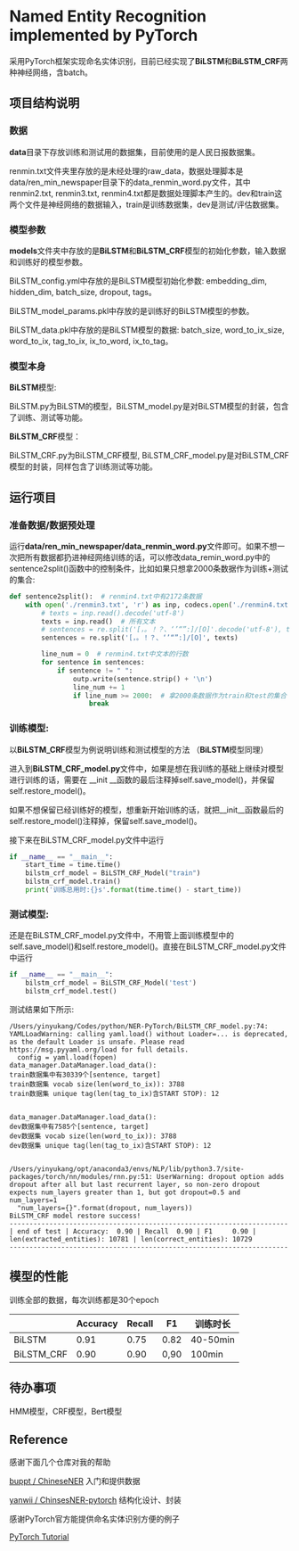 # Named Entity Recognition implemented by PyTorch

采用PyTorch框架实现命名实体识别，目前已经实现了**BiLSTM**和**BiLSTM_CRF**两种神经网络，含batch。



## 项目结构说明

### 数据

**data**目录下存放训练和测试用的数据集，目前使用的是人民日报数据集。

renmin.txt文件夹里存放的是未经处理的raw_data，数据处理脚本是data/ren_min_newspaper目录下的data_renmin_word.py文件，其中renmin2.txt, renmin3.txt, renmin4.txt都是数据处理脚本产生的。dev和train这两个文件是神经网络的数据输入，train是训练数据集，dev是测试/评估数据集。

### 模型参数

**models**文件夹中存放的是**BiLSTM**和**BiLSTM_CRF**模型的初始化参数，输入数据和训练好的模型参数。

BiLSTM_config.yml中存放的是BiLSTM模型初始化参数: embedding_dim, hidden_dim, batch_size, dropout, tags。

BiLSTM_model_params.pkl中存放的是训练好的BiLSTM模型的参数。

BiLSTM_data.pkl中存放的是BiLSTM模型的数据: batch_size, word_to_ix_size, word_to_ix, tag_to_ix, ix_to_word, ix_to_tag。

### 模型本身

**BiLSTM**模型:

BiLSTM.py为BiLSTM的模型，BiLSTM_model.py是对BiLSTM模型的封装，包含了训练、测试等功能。

**BiLSTM_CRF**模型：

BiLSTM_CRF.py为BiLSTM_CRF模型, BiLSTM_CRF_model.py是对BiLSTM_CRF模型的封装，同样包含了训练测试等功能。



## 运行项目

### 准备数据/数据预处理

运行**data/ren_min_newspaper/data_renmin_word.py**文件即可。如果不想一次把所有数据都扔进神经网络训练的话，可以修改data_remin_word.py中的sentence2split()函数中的控制条件，比如如果只想拿2000条数据作为训练+测试的集合:

```python
def sentence2split():  # renmin4.txt中有2172条数据
    with open('./renmin3.txt', 'r') as inp, codecs.open('./renmin4.txt', 'w', 'utf-8') as outp:
        # texts = inp.read().decode('utf-8')
        texts = inp.read()  # 所有文本
        # sentences = re.split('[，。！？、‘’“”:]/[O]'.decode('utf-8'), texts)
        sentences = re.split('[，。！？、‘’“”:]/[O]', texts)

        line_num = 0  # renmin4.txt中文本的行数
        for sentence in sentences:
            if sentence != " ":
                outp.write(sentence.strip() + '\n')
                line_num += 1
                if line_num >= 2000:  # 拿2000条数据作为train和test的集合
                    break
```



### 训练模型:

以**BiLSTM_CRF**模型为例说明训练和测试模型的方法 （**BiLSTM**模型同理）

进入到**BiLSTM_CRF_model.py**文件中，如果是想在我训练的基础上继续对模型进行训练的话，需要在 \_\_init \_\_函数的最后注释掉self.save_model()，并保留self.restore_model()。

如果不想保留已经训练好的模型，想重新开始训练的话，就把\_\_init_\_函数最后的self.restore_model()注释掉，保留self.save_model()。

接下来在BiLSTM_CRF_model.py文件中运行

```python
if __name__ == "__main__":
    start_time = time.time()
    bilstm_crf_model = BiLSTM_CRF_Model("train")
    bilstm_crf_model.train()
    print('训练总用时:{}s'.format(time.time() - start_time))
```



### 测试模型:

还是在BiLSTM_CRF_model.py文件中，不用管上面训练模型中的self.save_model()和self.restore_model()。直接在BiLSTM_CRF_model.py文件中运行

```python
if __name__ == "__main__":
    bilstm_crf_model = BiLSTM_CRF_Model('test')
    bilstm_crf_model.test()
```

测试结果如下所示:

```
/Users/yinyukang/Codes/python/NER-PyTorch/BiLSTM_CRF_model.py:74: YAMLLoadWarning: calling yaml.load() without Loader=... is deprecated, as the default Loader is unsafe. Please read https://msg.pyyaml.org/load for full details.
  config = yaml.load(fopen)
data_manager.DataManager.load_data():
train数据集中有30339个[sentence, target]
train数据集 vocab size(len(word_to_ix)): 3788
train数据集 unique tag(len(tag_to_ix)含START STOP): 12


data_manager.DataManager.load_data():
dev数据集中有7585个[sentence, target]
dev数据集 vocab size(len(word_to_ix)): 3788
dev数据集 unique tag(len(tag_to_ix)含START STOP): 12


/Users/yinyukang/opt/anaconda3/envs/NLP/lib/python3.7/site-packages/torch/nn/modules/rnn.py:51: UserWarning: dropout option adds dropout after all but last recurrent layer, so non-zero dropout expects num_layers greater than 1, but got dropout=0.5 and num_layers=1
  "num_layers={}".format(dropout, num_layers))
BiLSTM_CRF model restore success!
----------------------------------------------------------------------
| end of test | Accuracy:  0.90 | Recall  0.90 | F1     0.90 | len(extracted_entities): 10781 | len(correct_entities): 10729
----------------------------------------------------------------------
```



## 模型的性能

训练全部的数据，每次训练都是30个epoch

|            | Accuracy | Recall | F1   | 训练时长 |
| ---------- | -------- | ------ | ---- | -------- |
| BiLSTM     | 0.91     | 0.75   | 0.82 | 40-50min |
| BiLSTM_CRF | 0.90     | 0.90   | 0,90 | 100min   |



## 待办事项

HMM模型，CRF模型，Bert模型



## Reference

感谢下面几个仓库对我的帮助

[buppt / ChineseNER](https://github.com/buppt/ChineseNER) 入门和提供数据

[yanwii / ChinsesNER-pytorch](https://github.com/yanwii/ChinsesNER-pytorch) 结构化设计、封装

感谢PyTorch官方能提供命名实体识别方便的例子

[PyTorch Tutorial](https://pytorch.org/tutorials/beginner/nlp/advanced_tutorial.html?highlight=advanced)





